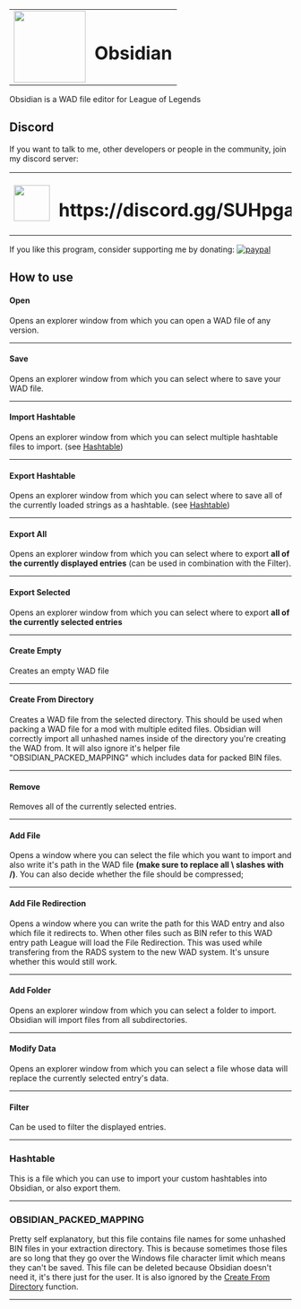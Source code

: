 <table>
  <tbody>
    <tr>
      <td><img width=128 height=128 src="https://i.imgur.com/mRQhyZR.png"></td>
      <td><h1>Obsidian</h1></td>
    </tr>
  </tbody>
</table>

Obsidian is a WAD file editor for League of Legends


## Discord
If you want to talk to me, other developers or people in the community, join my discord server:

<table>
  <tbody>
    <tr>
      <td><img width=64 height=64 src="https://cdn.worldvectorlogo.com/logos/discord.svg"></td>
      <td><h1>https://discord.gg/SUHpgaF</h1></td>
    </tr>
  </tbody>
</table> 

If you like this program, consider supporting me by donating: [![paypal](https://www.paypalobjects.com/en_US/i/btn/btn_donate_LG.gif)](https://www.paypal.com/cgi-bin/webscr?cmd=_s-xclick&hosted_button_id=SSQD35B9ZJZXJ)

## How to use

#### Open
Opens an explorer window from which you can open a WAD file of any version. 
___

#### Save
Opens an explorer window from which you can select where to save your WAD file.
___

#### Import Hashtable
Opens an explorer window from which you can select multiple hashtable files to import. (see [Hashtable](#hashtable))
___

#### Export Hashtable
Opens an explorer window from which you can select where to save all of the currently loaded strings as a hashtable. (see [Hashtable](#hashtable))
___

#### Export All
Opens an explorer window from which you can select where to export **all of the currently displayed entries** (can be used in combination with the Filter).
___

#### Export Selected
Opens an explorer window from which you can select where to export **all of the currently selected entries**
___

#### Create Empty
Creates an empty WAD file
___

#### Create From Directory
Creates a WAD file from the selected directory. This should be used when packing a WAD file for a mod with multiple edited files. Obsidian will correctly import all unhashed names inside of the directory you're creating the WAD from. It will also ignore it's helper file "OBSIDIAN_PACKED_MAPPING" which includes data for packed BIN files.
___

#### Remove
Removes all of the currently selected entries.
___

#### Add File
Opens a window where you can select the file which you want to import and also write it's path in the WAD file **(make sure to replace all \ slashes with /)**. You can also decide whether the file should be compressed;
___

#### Add File Redirection
Opens a window where you can write the path for this WAD entry and also which file it redirects to. When other files such as BIN refer to this WAD entry path League will load the File Redirection. This was used while transfering from the RADS system to the new WAD system. It's unsure whether this would still work.
___

#### Add Folder
Opens an explorer window from which you can select a folder to import. Obsidian will import files from all subdirectories.
___

#### Modify Data
Opens an explorer window from which you can select a file whose data will replace the currently selected entry's data.
___

#### Filter
Can be used to filter the displayed entries.
___

### Hashtable
This is a file which you can use to import your custom hashtables into Obsidian, or also export them.
___

### OBSIDIAN_PACKED_MAPPING
Pretty self explanatory, but this file contains file names for some unhashed BIN files in your extraction directory. This is because sometimes those files are so long that they go over the Windows file character limit which means they can't be saved. This file can be deleted because Obsidian doesn't need it, it's there just for the user. It is also ignored by the [Create From Directory](#create-from-directory) function.
___

